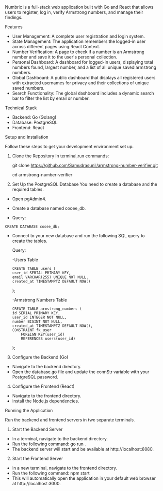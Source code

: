 Numbric is a full-stack web application built with Go and React that allows users to register, log in, verify Armstrong numbers, and manage their findings. 

Features
  - User Management: A complete user registration and login system.
  - State Management: The application remembers the logged-in user across different pages using React Context.
  - Number Verification: A page to check if a number is an Armstrong number and save it to the user's personal collection.
  - Personal Dashboard: A dashboard for logged-in users, displaying total numbers found, largest number, and a list of all unique saved armstrong numbers.
  - Global Dashboard: A public dashboard that displays all registered users with extracted usernames for privacy and their collections of unique saved numbers.
  - Search Functionality: The global dashboard includes a dynamic search bar to filter the list by email or number.

Technical Stack
  - Backend: Go (Golang)
  - Database: PostgreSQL
  - Frontend: React
    

Setup and Installation

Follow these steps to get your development environment set up.

1. Clone the Repository
   In terminal,run commands:
   
   git clone https://github.com/Samudrasunil/armstrong-number-verifier.git
   
   cd armstrong-number-verifier


2. Set Up the PostgreSQL Database
   You need to create a database and the required tables.
  - Open pgAdmin4.
  - Create a database named cooee_db.
    
   - Query:
     
    CREATE DATABASE cooee_db;
    
  - Connect to your new database and run the following SQL query to create the tables.
    
     Query:
    
    -Users Table
    
        CREATE TABLE users (
        user_id SERIAL PRIMARY KEY,
        email VARCHAR(255) UNIQUE NOT NULL,
        created_at TIMESTAMPTZ DEFAULT NOW()
     );

    -Armstrong Numbers Table


        CREATE TABLE armstrong_numbers (
        id SERIAL PRIMARY KEY,
        user_id INTEGER NOT NULL,
        number BIGINT NOT NULL,
        created_at TIMESTAMPTZ DEFAULT NOW(),
        CONSTRAINT fk_user
            FOREIGN KEY(user_id)
            REFERENCES users(user_id)
    );

    
3. Configure the Backend (Go)

  - Navigate to the backend directory.
  - Open the database.go file and update the connStr variable with your PostgreSQL password.
  
4. Configure the Frontend (React)
   
  - Navigate to the frontend directory.
  - Install the Node.js dependencies.

Running the Application

Run the backend and frontend servers in two separate terminals.

  1. Start the Backend Server

  - In a terminal, navigate to the backend directory.
  - Run the following command:
    go run .
  - The backend server will start and be available at http://localhost:8080.

 2. Start the Frontend Server

  - In a new terminal, navigate to the frontend directory.
  - Run the following command:
    npm start
  - This will automatically open the application in your default web browser at http://localhost:3000.
